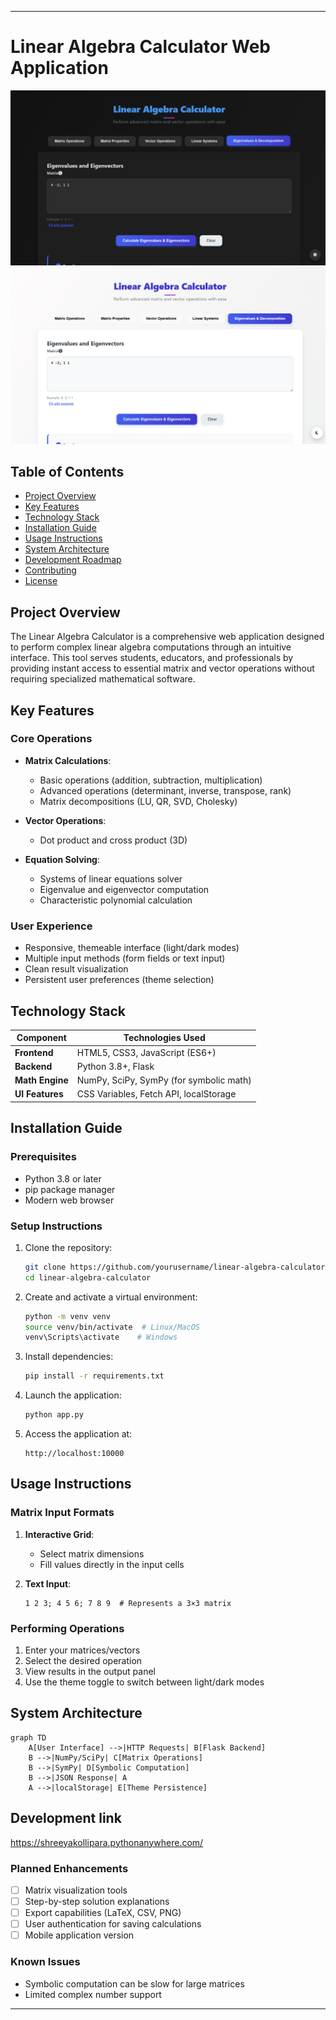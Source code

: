 
---

# Linear Algebra Calculator Web Application

![alt text](image.png)
![alt text](image-1.png)

## Table of Contents
- [Project Overview](#project-overview)
- [Key Features](#key-features)
- [Technology Stack](#technology-stack)
- [Installation Guide](#installation-guide)
- [Usage Instructions](#usage-instructions)
- [System Architecture](#system-architecture)
- [Development Roadmap](#development-roadmap)
- [Contributing](#contributing)
- [License](#license)

## Project Overview

The Linear Algebra Calculator is a comprehensive web application designed to perform complex linear algebra computations through an intuitive interface. This tool serves students, educators, and professionals by providing instant access to essential matrix and vector operations without requiring specialized mathematical software.

## Key Features

### Core Operations
- **Matrix Calculations**:
  - Basic operations (addition, subtraction, multiplication)
  - Advanced operations (determinant, inverse, transpose, rank)
  - Matrix decompositions (LU, QR, SVD, Cholesky)
  
- **Vector Operations**:
  - Dot product and cross product (3D)
  
- **Equation Solving**:
  - Systems of linear equations solver
  - Eigenvalue and eigenvector computation
  - Characteristic polynomial calculation

### User Experience
- Responsive, themeable interface (light/dark modes)
- Multiple input methods (form fields or text input)
- Clean result visualization
- Persistent user preferences (theme selection)

## Technology Stack

| Component       | Technologies Used                          |
|-----------------|--------------------------------------------|
| **Frontend**    | HTML5, CSS3, JavaScript (ES6+)             |
| **Backend**     | Python 3.8+, Flask                         |
| **Math Engine** | NumPy, SciPy, SymPy (for symbolic math)    |
| **UI Features** | CSS Variables, Fetch API, localStorage     |

## Installation Guide

### Prerequisites
- Python 3.8 or later
- pip package manager
- Modern web browser

### Setup Instructions

1. Clone the repository:
   ```bash
   git clone https://github.com/yourusername/linear-algebra-calculator.git
   cd linear-algebra-calculator
   ```

2. Create and activate a virtual environment:
   ```bash
   python -m venv venv
   source venv/bin/activate  # Linux/MacOS
   venv\Scripts\activate    # Windows
   ```

3. Install dependencies:
   ```bash
   pip install -r requirements.txt
   ```

4. Launch the application:
   ```bash
   python app.py
   ```

5. Access the application at:
   ```
   http://localhost:10000
   ```

## Usage Instructions

### Matrix Input Formats
1. **Interactive Grid**:
   - Select matrix dimensions
   - Fill values directly in the input cells

2. **Text Input**:
   ```
   1 2 3; 4 5 6; 7 8 9  # Represents a 3×3 matrix
   ```

### Performing Operations
1. Enter your matrices/vectors
2. Select the desired operation
3. View results in the output panel
4. Use the theme toggle to switch between light/dark modes

## System Architecture

```mermaid
graph TD
    A[User Interface] -->|HTTP Requests| B[Flask Backend]
    B -->|NumPy/SciPy| C[Matrix Operations]
    B -->|SymPy| D[Symbolic Computation]
    B -->|JSON Response| A
    A -->|localStorage| E[Theme Persistence]
```

## Development link

https://shreeyakollipara.pythonanywhere.com/

### Planned Enhancements
- [ ] Matrix visualization tools
- [ ] Step-by-step solution explanations
- [ ] Export capabilities (LaTeX, CSV, PNG)
- [ ] User authentication for saving calculations
- [ ] Mobile application version

### Known Issues
- Symbolic computation can be slow for large matrices
- Limited complex number support

---
